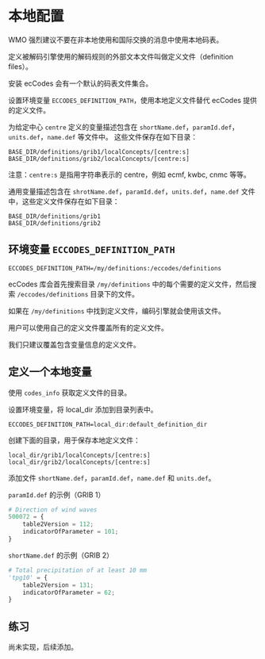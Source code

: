 # 本地配置

WMO 强烈建议不要在非本地使用和国际交换的消息中使用本地码表。

定义被解码引擎使用的解码规则的外部文本文件叫做定义文件（definition files）。

安装 ecCodes 会有一个默认的码表文件集合。

设置环境变量 `ECCODES_DEFINITION_PATH`，使用本地定义文件替代 ecCodes 提供的定义文件。

为给定中心 `centre` 定义的变量描述包含在 `shortName.def`，`paramId.def`，`units.def`，`name.def` 等文件中。
这些文件保存在如下目录：

```
BASE_DIR/definitions/grib1/localConcepts/[centre:s]
BASE_DIR/definitions/grib2/localConcepts/[centre:s]
```

注意：`centre:s` 是指用字符串表示的 centre，例如 ecmf, kwbc, cnmc 等等。

通用变量描述包含在 `shrotName.def`，`paramId.def`，`units.def`，`name.def` 文件中，这些定义文件保存在如下目录：

```
BASE_DIR/definitions/grib1
BASE_DIR/definitions/grib2
```

## 环境变量 `ECCODES_DEFINITION_PATH`

```
ECCODES_DEFINITION_PATH=/my/definitions:/eccodes/definitions
```

ecCodes 库会首先搜索目录 `/my/definitions` 中的每个需要的定义文件，然后搜索 `/eccodes/definitions` 目录下的文件。

如果在 `/my/definitions` 中找到定义文件，编码引擎就会使用该文件。

用户可以使用自己的定义文件覆盖所有的定义文件。

我们只建议覆盖包含变量信息的定义文件。

## 定义一个本地变量

使用 `codes_info` 获取定义文件的目录。

设置环境变量，将 local_dir 添加到目录列表中。

```
ECCODES_DEFINITION_PATH=local_dir:default_definition_dir
```

创建下面的目录，用于保存本地定义文件：

```
local_dir/grib1/localConcepts/[centre:s]
local_dir/grib2/localConcepts/[centre:s]
```

添加文件 `shortName.def`，`paramId.def`，`name.def` 和 `units.def`。

`paramId.def` 的示例（GRIB 1）

```py
# Direction of wind waves
500072 = {
    table2Version = 112; 
    indicatorOfParameter = 101;
}
```

`shortName.def` 的示例（GRIB 2）

```py
# Total precipitation of at least 10 mm 
'tpg10' = {
    table2Version = 131;
    indicatorOfParameter = 62;
}
```

## 练习

尚未实现，后续添加。
